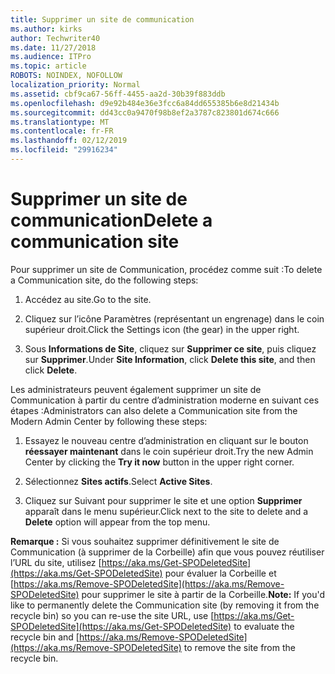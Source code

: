 ```yaml
---
title: Supprimer un site de communication
ms.author: kirks
author: Techwriter40
ms.date: 11/27/2018
ms.audience: ITPro
ms.topic: article
ROBOTS: NOINDEX, NOFOLLOW
localization_priority: Normal
ms.assetid: cbf9ca67-56ff-4455-aa2d-30b39f883ddb
ms.openlocfilehash: d9e92b484e36e3fcc6a84dd655385b6e8d21434b
ms.sourcegitcommit: dd43cc0a9470f98b8ef2a3787c823801d674c666
ms.translationtype: MT
ms.contentlocale: fr-FR
ms.lasthandoff: 02/12/2019
ms.locfileid: "29916234"
---
```

# <a name="delete-a-communication-site"></a><span data-ttu-id="137cf-102">Supprimer un site de communication</span><span class="sxs-lookup"><span data-stu-id="137cf-102">Delete a communication site</span></span>

<span data-ttu-id="137cf-103">Pour supprimer un site de Communication, procédez comme suit :</span><span class="sxs-lookup"><span data-stu-id="137cf-103">To delete a Communication site, do the following steps:</span></span> 
  
1. <span data-ttu-id="137cf-104">Accédez au site.</span><span class="sxs-lookup"><span data-stu-id="137cf-104">Go to the site.</span></span> 
  
2. <span data-ttu-id="137cf-105">Cliquez sur l’icône Paramètres (représentant un engrenage) dans le coin supérieur droit.</span><span class="sxs-lookup"><span data-stu-id="137cf-105">Click the Settings icon (the gear) in the upper right.</span></span> 
  
3. <span data-ttu-id="137cf-106">Sous **Informations de Site**, cliquez sur **Supprimer ce site**, puis cliquez sur **Supprimer**.</span><span class="sxs-lookup"><span data-stu-id="137cf-106">Under **Site Information**, click **Delete this site**, and then click **Delete**.</span></span> 
  
<span data-ttu-id="137cf-107">Les administrateurs peuvent également supprimer un site de Communication à partir du centre d’administration moderne en suivant ces étapes :</span><span class="sxs-lookup"><span data-stu-id="137cf-107">Administrators can also delete a Communication site from the Modern Admin Center by following these steps:</span></span> 
  
1. <span data-ttu-id="137cf-108">Essayez le nouveau centre d’administration en cliquant sur le bouton **réessayer maintenant** dans le coin supérieur droit.</span><span class="sxs-lookup"><span data-stu-id="137cf-108">Try the new Admin Center by clicking the **Try it now** button in the upper right corner.</span></span> 
  
2. <span data-ttu-id="137cf-109">Sélectionnez **Sites actifs**.</span><span class="sxs-lookup"><span data-stu-id="137cf-109">Select **Active Sites**.</span></span> 
  
3. <span data-ttu-id="137cf-110">Cliquez sur Suivant pour supprimer le site et une option **Supprimer** apparaît dans le menu supérieur.</span><span class="sxs-lookup"><span data-stu-id="137cf-110">Click next to the site to delete and a **Delete** option will appear from the top menu.</span></span> 
  
 <span data-ttu-id="137cf-111">**Remarque :** Si vous souhaitez supprimer définitivement le site de Communication (à supprimer de la Corbeille) afin que vous pouvez réutiliser l’URL du site, utilisez [https://aka.ms/Get-SPODeletedSite](https://aka.ms/Get-SPODeletedSite) pour évaluer la Corbeille et [https://aka.ms/Remove-SPODeletedSite](https://aka.ms/Remove-SPODeletedSite) pour supprimer le site à partir de la Corbeille.</span><span class="sxs-lookup"><span data-stu-id="137cf-111">**Note:** If you'd like to permanently delete the Communication site (by removing it from the recycle bin) so you can re-use the site URL, use [https://aka.ms/Get-SPODeletedSite](https://aka.ms/Get-SPODeletedSite) to evaluate the recycle bin and [https://aka.ms/Remove-SPODeletedSite](https://aka.ms/Remove-SPODeletedSite) to remove the site from the recycle bin.</span></span> 
  

